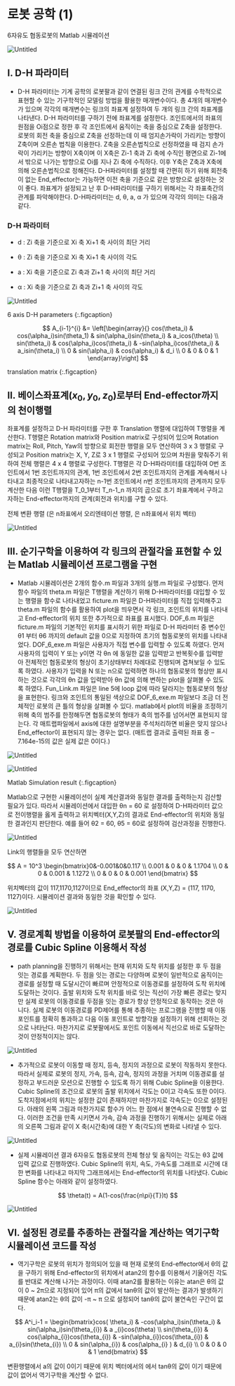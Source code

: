 # 로봇 공학 (1)

6자유도 협동로봇의 Matlab 시뮬레이션

![Untitled](https://raw.githubusercontent.com/kyu8456/kyu8456.github.io/main/robotics/images/robotics_2/Untitled.png)

## Ⅰ. D-H 파라미터

- D-H 파라미터는 기계 공학의 로봇팔과 같이 연결된 링크 간의 관계를 수학적으로 표현할 수 있는 기구학적인 모델링 방법을 활용한 매개변수이다. 총 4개의 매개변수가 있으며 각각의 매개변수는 링크의 좌표계 설정하여 두 개의 링크 간의 좌표계를 나타낸다. D-H 파라미터를 구하기 전에 좌표계를 설정한다. 조인트에서의 좌표의 원점을 Oi점으로 정한 후 각 조인트에서 움직이는 축을 중심으로 Z축을 설정한다. 로봇의 회전 축을 중심으로 Z축을 선정하는데 이 때 엄지손가락이 가리키는 방향이 Z축이며 오른손 법칙을 이용한다. Z축을 오른손법칙으로 선정하였을 때 검지 손가락이 가리키는 방향이 X축이며 이 X축은 Zi-1 축과 Zi 축에 수직인 평면으로 Zi-1에서 밖으로 나가는 방향으로 Oi를 지나 Zi 축에 수직하다. 이후 Y축은 Z축과 X축에 의해 오른손법칙으로 정해진다. D-H파라미터를 설정할 때 간편히 하기 위해 회전축이 없는 End_effector는 가능하면 이전 축을 기준으로 같은 방향으로 설정하는 것이 좋다. 좌표계가 설정되고 난 후 D-H파라미터를 구하기 위해서는 각 좌표축간의 관계를 파악해야한다. D-H파라미터는 d, θ, a, α 가 있으며 각각의 의미는 다음과 같다.

### D-H 파라미터

- d : Zi 축을 기준으로 Xi 축 Xi+1 축 사이의 최단 거리

- θ : Zi 축을 기준으로 Xi 축 Xi+1 축 사이의 각도

- a : Xi 축을 기준으로 Zi 축과 Zi+1 축 사이의 최단 거리

- α : Xi 축을 기준으로 Zi 축과 Zi+1 축 사이의 각도

![Untitled](https://raw.githubusercontent.com/kyu8456/kyu8456.github.io/main/robotics/images/robotics_2/Untitled_1.png)

6 axis D-H parameters
{:.figcaption}


$$
A_{i-1}^{i} &= \left[\begin{array}{}
    cos(\theta_i) & cos(\alpha_i)sin(\theta_1) & sin(\alpha_i)sin(\theta_i) & a_icos(\theta) \\
    sin(\theta_i) & cos(\alpha_i)cos(\theta_i) & -sin(\alpha_i)cos(\theta_i) & a_isin(\theta_i) \\
    0 & sin(\alpha_i) & cos(\alpha_i) & d_i \\ 0 & 0 & 0 & 1
    \end{array}\right]
$$

translation matrix
{:.figcaption}

## Ⅱ. 베이스좌표계$(x_{0},y_{0},z_{0})$로부터 End-effector까지의 천이행렬

좌표계를 설정하고 D-H 파라미터를 구한 후 Translation 행렬에 대입하여 T행렬을 계산한다. T행렬은 Rotation matrix와 Position matrix로 구성되어 있으며 Rotation matrix는 Roll, Pitch, Yaw의 방향으로 회전한 행렬을 모두 연산하여 3 x 3 행렬로 구성되고 Position matrix는 X, Y, Z로 3 x 1 행렬로 구성되어 있으며 차원을 맞춰주기 위하여 전체 행렬은 4 x 4 행렬로 구성한다. T행렬은 각 D-H파라미터를 대입하여 0번 조인트에서 1번 조인트까지의 관계, 1번 조인트에서 2번 조인트까지의 관계를 계속해서 나타내고 최종적으로 나타내고자하는 n-1번 조인트에서 n번 조인트까지의 관계까지 모두 계산한 다음 이런 T행렬을 T_0_1부터 T_n-1_n 까지의 곱으로 초기 좌표계에서 구하고자하는 End-effector까지의 관계(회전과 위치)를 구할 수 있다.


전체 변환 행렬 (은 n좌표에서 오리엔테이션 행렬, 은 n좌표에서 위치 벡터)

![Untitled](https://raw.githubusercontent.com/kyu8456/kyu8456.github.io/main/robotics/images/robotics_2/Untitled_2.png)


## Ⅲ. 순기구학을 이용하여 각 링크의 관절각을 표현할 수 있는 Matlab 시뮬레이션 프로그램을 구현

- Matlab 시뮬레이션은 2개의 함수.m 파일과 3개의 실행.m 파일로 구성했다. 먼저 함수 파일의 theta.m 파일은 T행렬을 계산하기 위해 D-H파라미터를 대입할 수 있는 행렬을 함수로 나타내었고 ficture.m 파일은 D-H파라미터를 직접 입력해주고 theta.m 파일의 함수를 활용하여 plot을 띄우면서 각 링크, 조인트의 위치를 나타내고 End-effector의 위치 또한 추가적으로 좌표를 표시했다. DOF_6.m 파일은 ficture.m 파일의 기본적인 위치를 표시하기 위한 파일로 D-H 파라미터 중 변수인 θ1 부터 θ6 까지의 default 값을 0으로 지정하여 초기의 협동로봇의 위치를 나타내었다. DOF_6_exe.m 파일은 사용자가 직접 변수를 입력할 수 있도록 하였다. 먼저 사용자의 입력이 Y 또는 y이면 각 θn 에 동일한 값을 입력받고 반복횟수를 입력받아 전체적인 협동로봇의 형상이 초기상태부터 차례대로 진행되며 겹쳐보일 수 있도록 하였다. 사용자가 입력을 N 또는 n으로 입력하면 하나의 협동로봇의 형상만 표시하는 것으로 각각의 θn 값을 입력받아 θn 값에 의해 변하는 plot을 살펴볼 수 있도록 하였다. Fun_Link.m 파일은 line 5에 loop 값에 따라 달라지는 협동로봇의 형상을 표현한다. 링크와 조인트의 통일된 색상으로 DOF_6_exe.m 파일보다 조금 더 전체적인 로봇의 큰 틀의 형상을 살펴볼 수 있다. matlab에서 plot의 비율을 조정하기 위해 축의 범주를 한정해두면 협동로봇의 형태가 축의 범주를 넘어서면 표현되지 않는다. 각 매트랩파일에서 axis에 대한 설명부분을 주석처리하면 비율은 맞지 않으나 End_effector이 표현되지 않는 경우는 없다. (매트랩 결과로 출력된 좌표 중 –7.164e-15의 값은 실제 값은 0이다.)


![Untitled](https://raw.githubusercontent.com/kyu8456/kyu8456.github.io/main/robotics/images/robotics_2/Untitled_3.png)

![Untitled](https://raw.githubusercontent.com/kyu8456/kyu8456.github.io/main/robotics/images/robotics_2/Untitled_4.png)

Matlab Simulation result
{:.figcaption}

Matlab으로 구현한 시뮬레이션이 실제 계산결과와 동일한 결과를 출력하는지 검산할 필요가 있다. 따라서 시뮬레이션에서 대입한 θn = 60 로 설정하여 D-H파라미터 값으로 전이행렬을 옳게 출력하고 위치벡터(X,Y,Z)의 결과로 End-effector의 위치와 동일한 결과인지 판단한다. 예를 들어 θ2 = 60, θ5 = 60로 설정하여 검산과정을 진행한다.

![Untitled](https://raw.githubusercontent.com/kyu8456/kyu8456.github.io/main/robotics/images/robotics_2/Untitled_5.png)

Link의 행렬들을 모두 연산하면

$$
A = 10^3  \begin{bmatrix}0&-0.001&0&0.117 \\ 0.001 & 0 & 0 & 1.1704 \\ 0 & 0  & 0.001 & 1.1272 \\ 0 & 0 & 0 & 0.001 \end{bmatrix}
$$

위치벡터의 값이 117,1170,1127이므로 End_effector의 좌표 (X,Y,Z) = (117, 1170, 1127)이다. 시뮬레이션 결과와 동일한 것을 확인할 수 있다.

![Untitled](https://raw.githubusercontent.com/kyu8456/kyu8456.github.io/main/robotics/images/robotics_2/Untitled_6.png)

## Ⅴ. 경로계획 방법을 이용하여 로봇팔의 End-effector의 경로를 Cubic Spline 이용해서 작성

- path planning을 진행하기 위해서는 현재 위치와 도착 위치를 설정한 후 두 점을 잇는 경로를 계획한다. 두 점을 잇는 경로는 다양하며 로봇이 일반적으로 움직이는 경로를 설정할 때 도달시간이 빠르며 안정적으로 이동경로를 설정하여 도착 위치에 도달하는 것이다. 출발 위치와 도착 위치를 바로 잇는 직선이 가장 빠른 경로는 맞지만 실제 로봇의 이동경로를 두점을 잇는 경로가 항상 안정적으로 동작하는 것은 아니다. 실제 로봇의 이동경로를 PD제어를 통해 추종하는 프로그램을 진행할 때 이동 포인트를 정확히 통과하고 다음 이동 포인트로 방향각을 설정하기 위해 선회하는 것으로 나타난다. 마찬가지로 로봇팔에서도 포인트 이동에서 직선으로 바로 도달하는 것이 안정적이지는 않다.

![Untitled](https://raw.githubusercontent.com/kyu8456/kyu8456.github.io/main/robotics/images/robotics_2/Untitled_7.png)

- 추가적으로 로봇이 이동할 때 정지, 등속, 정지의 과정으로 로봇이 작동하지 못한다. 따라서 실제로 로봇의 정지, 가속, 등속, 감속, 정지의 과정을 거치며 이동경로를 설정하고 부드러운 모션으로 진행할 수 있도록 하기 위해 Cubic Spline을 이용한다. Cubic Spline의 조건으로 로봇의 출발 위치에서 각도는 0이고 각속도 또한 0이다. 도착지점에서의 위치는 설정한 값이 존재하지만 마찬가지로 각속도는 0으로 설정된다. 아래의 왼쪽 그림과 마찬가지로 함수가 어느 한 점에서 불연속으로 진행할 수 없다. 이러한 조건을 만족 시키면서 가속, 감속 과정을 진행하기 위해서는 실제로 아래의 오른쪽 그림과 같이 X 축(시간축)에 대한 Y 축(각도)의 변화로 나타낼 수 있다.

![Untitled](https://raw.githubusercontent.com/kyu8456/kyu8456.github.io/main/robotics/images/robotics_2/Untitled_8.png)

- 실제 시뮬레이션 결과 6자유도 협동로봇의 전체 형상 및 움직이는 각도는 θ3 값에 입력 값으로 진행하였다. Cubic Spline의 위치, 속도, 가속도를 그래프로 시간에 대한 변화를 나타내고 마지막 그래프에서는 End-effector의 위치를 나타냈다. Cubic Spline 함수는 아래와 같이 설정하였다.

$$
\theta(t) = A(1-cos(\frac{n\pi}{T})t)
$$

![Untitled](https://raw.githubusercontent.com/kyu8456/kyu8456.github.io/main/robotics/images/robotics_2/Untitled_9.png)

## Ⅵ. 설정된 경로를 추종하는 관절각을 계산하는 역기구학 시뮬레이션 코드를 작성

- 역기구학은 로봇의 위치가 정의되어 있을 때 현재 로봇의 End-effector에서 θ의 값을 구하기 위해 End-effector의 위치에서 atan2의 함수를 이용해서 기울어진 각도를 반대로 계산해 나가는 과정이다. 이때 atan2를 활용하는 이유는 atan은 θ의 값이 0 ~ 2π으로 지정되어 있어 π의 값에서 tanθ의 값이 발산하는 결과가 발생하기 때문에 atan2는 θ의 값이 -π ~ π 으로 설정되어 tanθ의 값이 불연속인 구간이 없다.

$$
A^i_i-1 = \begin{bmatrix}cos( \theta_i) & -cos(\alpha_i)sin(\theta_i) & sin(\alpha_i)sin(\theta_{i}) & a _{i}cos(\theta) \\ sin(\theta_{i}) & cos(\alpha_{i})cos(\theta_{i}) & -sin(\alpha_{i})cos(\theta_{i}) & a_{i}sin(\theta_{i}) \\ 0 & sin(\alpha_{i}) & cos(\alpha_{i} ) & d_{i} \\ 0 & 0 & 0 & 1 \end{bmatrix}
$$

변환행렬에서 a의 값이 0이기 때문에 위치 벡터에서의  에서 tanθ의 값이  이기 때문에 값이 없어서 역기구학을 계산할 수 없다.
